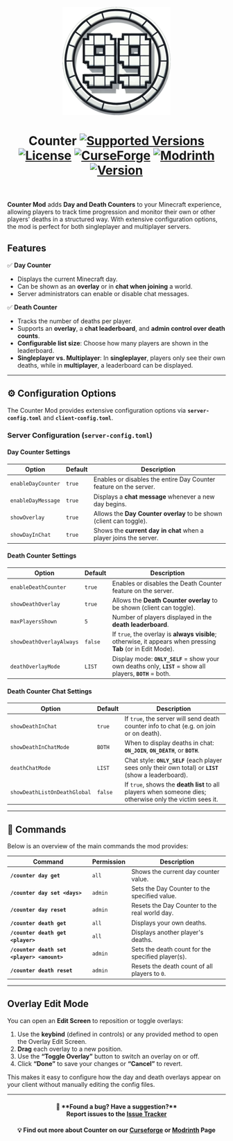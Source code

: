 <p align="center"><img src="./.idea/icon.png" alt="Logo" width="250"></p>

<h1 align="center">Counter  
	<a href="https://www.curseforge.com/minecraft/mc-mods/counter-neoforge/files"><img src="https://cf.way2muchnoise.eu/versions/1100508(0280ff).svg?cachebuster=1" alt="Supported Versions"></a>
	<a href="https://github.com/BigBull-H3RO/Counter/blob/main/LICENSE"><img src="https://img.shields.io/github/license/BigBull-H3RO/Counter?style=flat&color=0280ff" alt="License"></a>
	<a href="https://www.curseforge.com/minecraft/mc-mods/counter-neoforge"><img src="https://cf.way2muchnoise.eu/1100508.svg?" alt="CurseForge"></a>
	<a href="https://modrinth.com/mod/counter"><img src="https://img.shields.io/modrinth/dt/K3I2cKId?logo=modrinth&label=&suffix=%20&style=flat&color=242629&labelColor=5ca424&logoColor=1c1c1c" alt="Modrinth"></a>
	<a href="https://www.curseforge.com/minecraft/mc-mods/counter-neoforge/files/all?page=1&pageSize=20"><img src="https://img.shields.io/curseforge/v/1100508?logo=adguard&label=&suffix=%20&style=flat&color=1c1c1c&labelColor=121212&logoColor=5ca424" alt="Version"></a>
    <br><br>
</h1>

**Counter Mod** adds **Day and Death Counters** to your Minecraft experience, allowing players to track time progression and monitor their own or other players' deaths in a structured way. With extensive configuration options, the mod is perfect for both singleplayer and multiplayer servers.

## **Features**
✅ **Day Counter**
- Displays the current Minecraft day.
- Can be shown as an **overlay** or in **chat when joining** a world.
- Server administrators can enable or disable chat messages.

✅ **Death Counter**
- Tracks the number of deaths per player.
- Supports an **overlay**, a **chat leaderboard**, and **admin control over death counts**.
- **Configurable list size**: Choose how many players are shown in the leaderboard.
- **Singleplayer vs. Multiplayer**: In **singleplayer**, players only see their own deaths, while in **multiplayer**, a leaderboard can be displayed.

---

## **⚙️ Configuration Options**
The Counter Mod provides extensive configuration options via **`server-config.toml`** and **`client-config.toml`**.

### **Server Configuration (`server-config.toml`)**

#### Day Counter Settings
| Option                | Default | Description                                                               |
|-----------------------|---------|---------------------------------------------------------------------------|
| `enableDayCounter`    | `true`  | Enables or disables the entire Day Counter feature on the server.         |
| `enableDayMessage`    | `true`  | Displays a **chat message** whenever a new day begins.                    |
| `showOverlay`         | `true`  | Allows the **Day Counter overlay** to be shown (client can toggle).       |
| `showDayInChat`       | `true`  | Shows the **current day in chat** when a player joins the server.         |

#### Death Counter Settings
| Option                     | Default | Description                                                                                           |
|----------------------------|---------|-------------------------------------------------------------------------------------------------------|
| `enableDeathCounter`       | `true`  | Enables or disables the Death Counter feature on the server.                                         |
| `showDeathOverlay`         | `true`  | Allows the **Death Counter overlay** to be shown (client can toggle).                                 |
| `maxPlayersShown`          | `5`     | Number of players displayed in the **death leaderboard**.                                             |
| `showDeathOverlayAlways`   | `false` | If `true`, the overlay is **always visible**; otherwise, it appears when pressing **Tab** (or in Edit Mode). |
| `deathOverlayMode`         | `LIST`  | Display mode: **`ONLY_SELF`** = show your own deaths only, **`LIST`** = show all players, **`BOTH`** = both. |

#### Death Counter Chat Settings
| Option                          | Default | Description                                                                                       |
|---------------------------------|---------|---------------------------------------------------------------------------------------------------|
| `showDeathInChat`               | `true`  | If `true`, the server will send death counter info to chat (e.g. on join or on death).            |
| `showDeathInChatMode`           | `BOTH`  | When to display deaths in chat: **`ON_JOIN`**, **`ON_DEATH`**, or **`BOTH`**.                      |
| `deathChatMode`                 | `LIST`  | Chat style: **`ONLY_SELF`** (each player sees only their own total) or **`LIST`** (show a leaderboard). |
| `showDeathListOnDeathGlobal`    | `false` | If `true`, shows the **death list** to all players when someone dies; otherwise only the victim sees it. |

---

## **📝 Commands**
Below is an overview of the main commands the mod provides:

| Command                                           | Permission | Description                                                         |
|---------------------------------------------------|-----------|---------------------------------------------------------------------|
| **`/counter day get`**                            | `all`       | Shows the current day counter value.                                |
| **`/counter day set <days>`**                     | `admin`   | Sets the Day Counter to the specified value.                        |
| **`/counter day reset`**                          | `admin`    | Resets the Day Counter to the real world day.                       |
| **`/counter death get`**                          | `all`       | Displays your own deaths.                                          |
| **`/counter death get <player>`**                 | `all`       | Displays another player's deaths.                                   |
| **`/counter death set <player> <amount>`**         | `admin`    | Sets the death count for the specified player(s).                   |
| **`/counter death reset`**                        | `admin`    | Resets the death count of all players to `0`.                       |

---

## **Overlay Edit Mode**
You can open an **Edit Screen** to reposition or toggle overlays:
1. Use the **keybind** (defined in controls) or any provided method to open the Overlay Edit Screen.
2. **Drag** each overlay to a new position.
3. Use the **“Toggle Overlay”** button to switch an overlay on or off.
4. Click **“Done”** to save your changes or **“Cancel”** to revert.

This makes it easy to configure how the day and death overlays appear on your client without manually editing the config files.

---

<h4 align="center">📢 **Found a bug? Have a suggestion?**<br>
Report issues to the <a href="https://github.com/BigBull-H3RO/Counter/issues">Issue Tracker</a></h4>

<h4 align="center">💡 Find out more about Counter on our <a href="https://www.curseforge.com/minecraft/mc-mods/counter-neoforge">Curseforge</a> or <a href="https://modrinth.com/mod/counter">Modrinth</a> Page</h4>

